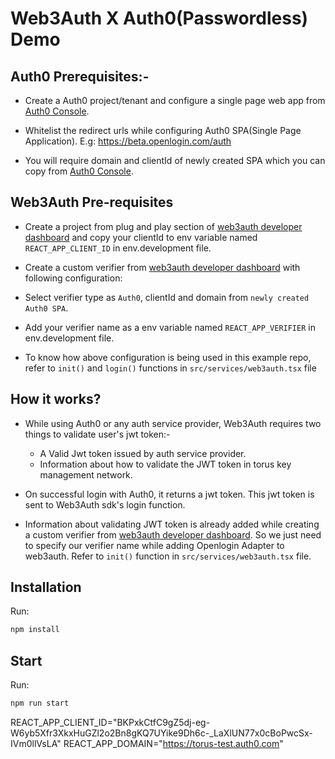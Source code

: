# Web3Auth X Auth0(Passwordless) Demo
## Auth0 Prerequisites:-

- Create a Auth0 project/tenant and configure a single page web app from [Auth0 Console](https://manage.auth0.com/).

- Whitelist the redirect urls while configuring Auth0 SPA(Single Page Application). E.g:  https://beta.openlogin.com/auth

- You will require domain and clientId of newly created SPA which you can copy from [Auth0 Console](https://manage.auth0.com/).


## Web3Auth Pre-requisites

- Create a project from plug and play section of [web3auth developer dashboard](https://dashboard.web3auth.io) and
copy your clientId to env variable named `REACT_APP_CLIENT_ID` in env.development file.

- Create a custom verifier from [web3auth developer dashboard](https://dashboard.web3auth.io) with following configuration:

- Select verifier type as `Auth0`, clientId and domain from `newly created Auth0 SPA`.  

- Add your verifier name as a env variable named `REACT_APP_VERIFIER` in env.development file.


- To know how above configuration is being used in this example repo, refer to `init()` and `login()` functions in `src/services/web3auth.tsx` file


## How it works?

- While using Auth0 or any auth service provider, Web3Auth requires two things to validate user's jwt token:-

    - A Valid Jwt token issued by auth service provider.
    - Information about how to validate the JWT token in torus key management network.

- On successful login with Auth0, it returns a jwt token. This jwt token is sent to Web3Auth sdk's login function.

- Information about validating JWT token is already added while creating a custom verifier from [web3auth developer dashboard](https://dashboard.web3auth.io). So we just need to specify our verifier name while adding Openlogin Adapter to web3auth. Refer to `init()` function in `src/services/web3auth.tsx` file.

## Installation

Run:

```bash
npm install
```

## Start

Run:

```bash
npm run start
```














REACT_APP_CLIENT_ID="BKPxkCtfC9gZ5dj-eg-W6yb5Xfr3XkxHuGZl2o2Bn8gKQ7UYike9Dh6c-_LaXlUN77x0cBoPwcSx-IVm0llVsLA"
REACT_APP_DOMAIN="https://torus-test.auth0.com"